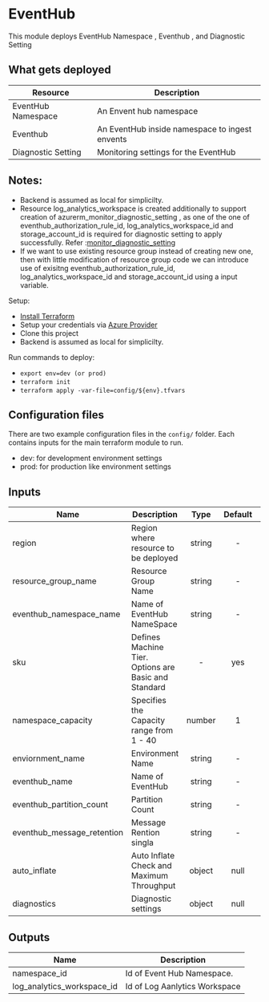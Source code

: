 # EventHub
This module deploys EventHub Namespace , Eventhub , and Diagnostic Setting

## What gets deployed
| Resource           | Description
| ---                | ---
| EventHub Namespace | An Envent hub namespace
| Eventhub     		 | An EventHub inside namespace to ingest envents
| Diagnostic Setting | Monitoring settings for the EventHub

## Notes: 
* Backend is assumed as local for simplicilty.
* Resource log_analytics_workspace is created additionally to support creation of azurerm_monitor_diagnostic_setting , as one of the one of eventhub_authorization_rule_id, log_analytics_workspace_id and storage_account_id is required for diagnostic setting to apply successfully. Refer :[monitor_diagnostic_setting](https://registry.terraform.io/providers/hashicorp/azurerm/latest/docs/resources/monitor_diagnostic_setting)
* If we want to use existing resource group instead of creating new one, then with little modification of resource group code we can introduce use of exisitng eventhub_authorization_rule_id, log_analytics_workspace_id and storage_account_id using a input variable.

Setup:
* [Install Terraform](https://www.terraform.io/intro/getting-started/install.html)
* Setup your credentials via [Azure Provider](https://registry.terraform.io/providers/hashicorp/azurerm/latest/docs)
* Clone this project
* Backend is assumed as local for simplicilty.

Run commands to deploy:
* ```export env=dev (or prod)```
* ```terraform init ```
* ```terraform apply -var-file=config/${env}.tfvars```


## Configuration files
There are two example configuration files in the ```config/``` folder.  Each contains inputs for the main terraform module to run.
 * dev: for  development environment settings
 * prod: for  production like environment settings


## Inputs

| Name                	     | Description                                           | Type   | Default | Required |
| ------              	     | -------------                                         | :----: | :-----: | :-----:  |
| region   			  	     | Region where resource to be deployed| string 		 | -      | yes     | yes      |
| resource_group_name        | Resource Group Name                                   | string | -       | yes      |
| eventhub_namespace_name    | Name of EventHub NameSpace                            | string | -       | yes      |
| sku                        | Defines Machine Tier.  Options are Basic and Standard | -      | yes     | yes      |
| namespace_capacity         | Specifies the Capacity range from 1 - 40			     | number | 1       | yes      |
| enviornment_name           | Environment Name									     | string | -       | yes      |
| eventhub_name              | Name of EventHub                                      | string | -       | yes      |
| eventhub_partition_count   | Partition Count									     | string | -       | yes      |
| eventhub_message_retention | Message Rention singla								 | string | -       | yes      |
| auto_inflate 			     | Auto Inflate Check and Maximum Throughput             | object | null    | No       |
| diagnostics 				 | Diagnostic settings                                   | object | null    | No       |

## Outputs

| Name         				 | Description   				 |
| ------       				 | --------------------------  	 |
| namespace_id 				 | Id of Event Hub Namespace.  	 |
| log_analytics_workspace_id | Id of Log Aanlytics Workspace |



